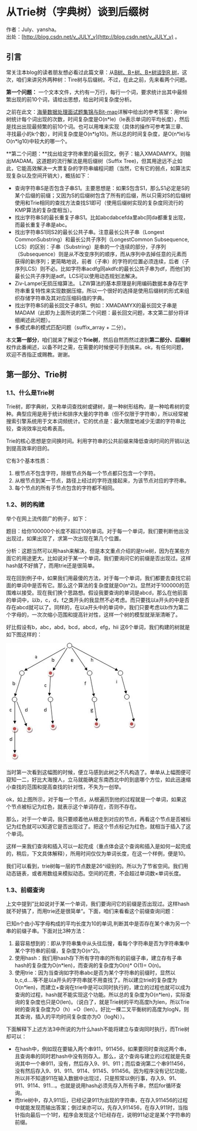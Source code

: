# 从Trie树（字典树）谈到后缀树

作者：July、yansha。  
出处：[http://blog.csdn.net/v_JULY_v](http://blog.csdn.net/v_JULY_v) 。

## 引言

常关注本blog的读者朋友想必看过此篇文章：从[B树、B+树、B*树谈到R 树](07.2.md)，这次，咱们来讲另外两种树：Tire树与后缀树。不过，在此之前，先来看两个问题。

**第一个问题：** 一个文本文件，大约有一万行，每行一个词，要求统计出其中最频繁出现的前10个词，请给出思想，给出时间复杂度分析。

之前在此文：[海量数据处理面试题集锦与Bit-map](09.2.md)详解中给出的参考答案：用trie树统计每个词出现的次数，时间复杂度是O(n\*le)（le表示单词的平均长度），然后是找出出现最频繁的前10个词。也可以用堆来实现（具体的操作可参考第三章、寻找最小的k个数），时间复杂度是O(n\*lg10)。所以总的时间复杂度，是O(n\*le)与O(n\*lg10)中较大的哪一个。

**第二个问题：**找出给定字符串里的最长回文。例子：输入XMADAMYX。则输出MADAM。这道题的流行解法是用后缀树（Suffix Tree)，但其用途远不止如此，它能高效解决一大票复杂的字符串编程问题（当然，它有它的弱点，如算法实现复杂以及空间开销大），概括如下： 

- 查询字符串S是否包含子串S1。主要思想是：如果S包含S1，那么S1必定是S的某个后缀的前缀；又因为S的后缀树包含了所有的后缀，所以只需对S的后缀树使用和Trie相同的查找方法查找S1即可（使用后缀树实现的复杂度同流行的KMP算法的复杂度相当）。 
- 找出字符串S的最长重复子串S1。比如abcdabcefda里abc同da都重复出现，而最长重复子串是abc。 
- 找出字符串S1同S2的最长公共子串。注意最长公共子串（Longest CommonSubstring）和最长公共子序列（LongestCommon Subsequence, LCS）的区别：子串（Substring）是串的一个连续的部分，子序列（Subsequence）则是从不改变序列的顺序，而从序列中去掉任意的元素而获得的新序列；更简略地说，前者（子串）的字符的位置必须连续，后者（子序列LCS）则不必。比如字符串acdfg同akdfc的最长公共子串为df，而他们的最长公共子序列是adf。LCS可以使用动态规划法解决。
- Ziv-Lampel无损压缩算法。 LZW算法的基本原理是利用编码数据本身存在字符串重复特性来实现数据压缩，所以一个很好的选择是使用后缀树的形式来组织存储字符串及其对应压缩码值的字典。
- 找出字符串S的最长回文子串S1。例如：XMADAMYX的最长回文子串是MADAM（此即为上面所说的第二个问题：最长回文问题，本文第二部分将详细阐述此问题）。
- 多模式串的模式匹配问题（suffix_array + 二分）。

本文**第一部分**，咱们就来了解这个**Trie树**，然后自然而然过渡到**第二部分、后缀树**权作此番阐述，以备不时之需，在需要的时候便可手到擒来。ok，有任何问题，欢迎不吝指正或赐教。谢谢。

## 第一部分、Trie树

### 1.1、什么是Trie树

Trie树，即字典树，又称单词查找树或键树，是一种树形结构，是一种哈希树的变种。典型应用是用于统计和排序大量的字符串（但不仅限于字符串），所以经常被搜索引擎系统用于文本词频统计。它的优点是：最大限度地减少无谓的字符串比较，查询效率比哈希表高。

Trie的核心思想是空间换时间。利用字符串的公共前缀来降低查询时间的开销以达到提高效率的目的。

它有3个基本性质：

1. 根节点不包含字符，除根节点外每一个节点都只包含一个字符。
2. 从根节点到某一节点，路径上经过的字符连接起来，为该节点对应的字符串。
3. 每个节点的所有子节点包含的字符都不相同。

### 1.2、树的构建

举个在网上流传颇广的例子，如下：

题目：给你100000个长度不超过10的单词。对于每一个单词，我们要判断他出没出现过，如果出现了，求第一次出现在第几个位置。

分析：这题当然可以用hash来解决，但是本文重点介绍的是trie树，因为在某些方面它的用途更大。比如说对于某一个单词，我们要询问它的前缀是否出现过。这样hash就不好搞了，而用trie还是很简单。
    
现在回到例子中，如果我们用最傻的方法，对于每一个单词，我们都要去查找它前面的单词中是否有它。那么这个算法的复杂度就是O(n^2)。显然对于100000的范围难以接受。现在我们换个思路想。假设我要查询的单词是abcd，那么在他前面的单词中，以b，c，d，f之类开头的我显然不必考虑。而只要找以a开头的中是否存在abcd就可以了。同样的，在以a开头中的单词中，我们只要考虑以b作为第二个字母的，一次次缩小范围和提高针对性，这样一个树的模型就渐渐清晰了。
    
好比假设有b，abc，abd，bcd，abcd，efg，hii 这6个单词，我们构建的树就是如下图这样的：

![](../images/8/8.4/1.jpg)

 当时第一次看到这幅图的时候，便立马感到此树之不凡构造了。单单从上幅图便可窥知一二，好比大海搜人，立马就能确定东南西北中的到底哪个方位，如此迅速缩小查找的范围和提高查找的针对性，不失为一创举。
    
ok，如上图所示，对于每一个节点，从根遍历到他的过程就是一个单词，如果这个节点被标记为红色，就表示这个单词存在，否则不存在。
    
那么，对于一个单词，我只要顺着他从根走到对应的节点，再看这个节点是否被标记为红色就可以知道它是否出现过了。把这个节点标记为红色，就相当于插入了这个单词。
    
这样一来我们查询和插入可以一起完成（重点体会这个查询和插入是如何一起完成的，稍后，下文具体解释），所用时间仅仅为单词长度，在这一个样例，便是10。
    
我们可以看到，trie树每一层的节点数是26^i级别的。所以为了节省空间。我们用动态链表，或者用数组来模拟动态。空间的花费，不会超过单词数×单词长度。

### 1.3、前缀查询

上文中提到”比如说对于某一个单词，我们要询问它的前缀是否出现过。这样hash就不好搞了，而用trie还是很简单“。下面，咱们来看看这个前缀查询问题：
    
已知n个由小写字母构成的平均长度为10的单词,判断其中是否存在某个串为另一个串的前缀子串。下面对比3种方法：

1. 最容易想到的：即从字符串集中从头往后搜，看每个字符串是否为字符串集中某个字符串的前缀，复杂度为O(n^2)。
2. 使用hash：我们用hash存下所有字符串的所有的前缀子串，建立存有子串hash的复杂度为O(n\*len)，而查询的复杂度为O(n)\* O(1)= O(n)。
3. 使用trie：因为当查询如字符串abc是否为某个字符串的前缀时，显然以b,c,d....等不是以a开头的字符串就不用查找了。所以建立trie的复杂度为O(n\*len)，而建立+查询在trie中是可以同时执行的，建立的过程也就可以成为查询的过程，hash就不能实现这个功能。所以总的复杂度为O(n\*len)，实际查询的复杂度也只是O(len)。（说白了，就是Trie树的平均高度h为len，所以Trie树的查询复杂度为O（h）=O（len）。好比一棵二叉平衡树的高度为logN，则其查询，插入的平均时间复杂度亦为O（logN））。

下面解释下上述方法3中所说的为什么hash不能将建立与查询同时执行，而Trie树却可以：

- 在hash中，例如现在要输入两个串911，911456，如果要同时查询这两个串，且查询串的同时若hash中没有则存入。那么，这个查询与建立的过程就是先查询其中一个串911，没有，然后存入9、91、911；而后查询第二个串911456，没有然后存入9、91、911、9114、91145、911456。因为程序没有记忆功能，所以并不知道911在输入数据中出现过，只是照常以例行事，存入9、91、911、9114、911...。也就是说用hash必须先存入所有子串，然后for循环查询。
- 而trie树中，存入911后，已经记录911为出现的字符串，在存入911456的过程中就能发现而输出答案；倒过来亦可以，先存入911456，在存入911时，当指针指向最后一个1时，程序会发现这个1已经存在，说明911必定是某个字符串的前缀。

